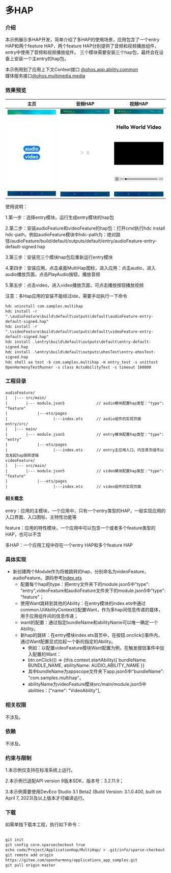 
# 多HAP

### 介绍

本示例展示多HAP开发，简单介绍了多HAP的使用场景，应用包含了一个entry HAP和两个feature HAP，两个feature HAP分别提供了音频和视频播放组件，entry中使用了音频和视频播放组件。 三个模块需要安装三个hap包，最终会在设备上安装一个主entry的hap包。

本示例用到了应用上下文Context接口 [@ohos.app.ability.common](https://gitee.com/openharmony/docs/blob/master/zh-cn/application-dev/reference/apis/js-apis-app-ability-common.md)  
媒体服务接口[@ohos.multimedia.media](https://gitee.com/openharmony/docs/blob/master/zh-cn/application-dev/reference/apis/js-apis-media.md)  
  

### 效果预览
|主页|音频HAP|视频HAP|
|---|---|---|
|![](screenshots/device/home.jpg)|![](screenshots/device/audio.jpg)|![](screenshots/device/video.jpg)|

使用说明：

1.第一步：选择entry模块，运行生成entry模块的hap包

2.第二步：安装audioFeature和videoFeature的hap包：打开cmd执行hdc install hdc-path。例如audioFeature模块中hdc-path为：绝对路径/audioFeature/build/default/outputs/default/entry/audioFeature-entry-default-signed.hap

3.第三步：安装完三个模块hap包后重新运行entry模块

4.第四步：安装应用，点击桌面MultiHap图标，进入应用：点击audio，进入audio播放页面，点击PlayAudio按钮，播放音频

5.第五步：点击video，进入video播放页面，可点击播放按钮播放视频

注意：多Hap应用的安装不能经过ide，需要手动执行一下命令
```
hdc uninstall com.samples.multihap
hdc install -r ".\audioFeature\build\default\outputs\default\audioFeature-entry-default-signed.hap"
hdc install -r ".\videoFeature\build\default\outputs\default\videoFeature-entry-default-signed.hap"
hdc install .\entry\build\default\outputs\default\entry-default-signed.hap
hdc install .\entry\build\default\outputs\ohosTest\entry-ohosTest-signed.hap
hdc shell aa test -b com.samples.multihap -m entry_test -s unittest OpenHarmonyTestRunner -s class ActsAbilityTest -s timeout 100000
```

### 工程目录

```
audioFeature/
|   |--- src/main/
|        |--- module.json5              // audio模块配置hap类型："type": "feature"
|             |---ets/pages      
|                    |---index.ets      // audio组件的实现页面
entry/src/
|   |--- main/
|        |--- module.json5              // entry模块配置hap类型："type": "entry"
|             |---ets/pages              
|                    |---index.ets      // entry主应用入口，内含首页组件以及发起hap跳转逻辑
videoFeature/
|   |--- src/main/
|        |--- module.json5              // video模块配置hap类型："type": "feature"
|             |---ets/pages      
|                    |---index.ets      // video组件的实现页面
``` 



#### 相关概念

entry：应用的主模块，一个应用中，只有一个entry类型的HAP，一般实现应用的入口界面、入口图标、主特性功能等

feature：应用的特性模块，一个应用中可以包含一个或者多个feature类型的HAP，也可以不含

多HAP：一个应用工程中存在一个entry HAP和多个feature HAP

### 具体实现

* 新创建两个Module作为将被跳转的hap，分别命名为videoFeature，audioFeature。源码参考[Index.ets](entry/src/main/ets/pages/Index.ets)
    * 配置每个hap的type：把entry文件夹下的module.json5中"type": "entry",videoFeature和audioFeature文件夹下的module.json5中"type": "feature"；
    * 使用Want跳转到其他的Ability：在entry模块的index.ets中通过common.UIAbilityContext()配置Want，作为多hap间信息传递的载体，用于应用组件间的信息传递；
    * want的配置：通过指定bundleName和abilityName可以唯一确定一个Ability。
    * 新hap的跳转：在entry模块index.ets首页中，在按钮.onclick()事件内，通过Want配置显式拉起一个新的指定的Ability。
      * 例如：以配置videoFeature模块Want配置为例，在触发按钮事件中加入配置的Want： 
      * btn.onClick(() => {this.context.startAbility({
        bundleName: BUNDLE_NAME,
        abilityName: AUDIO_ABILITY_NAME
        }}
      * 其中bundleName为appscope文件夹下app.json5中"bundleName": "com.samples.multihap"。
      * abilityName为videoFeature模块src/main/module.json5中abilities：["name": "VideoAbility"],
   

### 相关权限

不涉及。

### 依赖

不涉及。

### 约束与限制

1.本示例仅支持在标准系统上运行。

2.本示例已适配API version 9版本SDK，版本号：3.2.11.9；

3.本示例需要使用DevEco Studio 3.1 Beta2 (Build Version: 3.1.0.400, built on April 7, 2023)及以上版本才可编译运行。

### 下载

如需单独下载本工程，执行如下命令：
```

git init  
git config core.sparsecheckout true  
echo code/Project/ApplicationHap/MultiHap/ > .git/info/sparse-checkout  
git remote add origin https://gitee.com/openharmony/applications_app_samples.git  
git pull origin master

```

